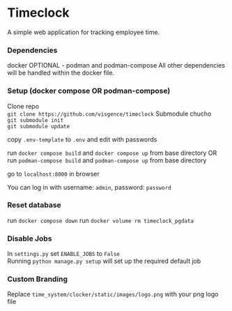 # Timeclock

A simple web application for tracking employee time.

### Dependencies

docker
OPTIONAL - podman and podman-compose
All other dependencies will be handled within the docker file.

### Setup (docker compose OR podman-compose)

Clone repo  
`git clone https://github.com/visgence/timeclock`
Submodule chucho  
`git submodule init`  
`git submodule update`

copy `.env-template` to `.env` and edit with passwords

run `docker compose build` and `docker compose up` from base directory
OR
run `podman-compose build` and `podman-compose up` from base directory

go to `localhost:8000` in browser

You can log in with username: `admin`, password: `password`

### Reset database

run `docker compose down`
run `docker volume rm timeclock_pgdata`

### Disable Jobs

In `settings.py` set `ENABLE_JOBS` to `False`  
Running `python manage.py setup` will set up the required default job

### Custom Branding

Replace `time_system/clocker/static/images/logo.png` with your png logo file
